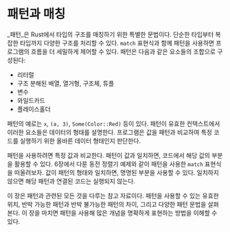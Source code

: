 # 패턴과 매칭

_패턴_은 Rust에서 타입의 구조를 매칭하기 위한 특별한 문법이다. 단순한 타입부터 복잡한 타입까지 다양한 구조를 처리할 수 있다. `match` 표현식과 함께 패턴을 사용하면 프로그램의 흐름을 더 세밀하게 제어할 수 있다. 패턴은 다음과 같은 요소들의 조합으로 구성된다:

- 리터럴
- 구조 분해된 배열, 열거형, 구조체, 튜플
- 변수
- 와일드카드
- 플레이스홀더

패턴의 예로는 `x`, `(a, 3)`, `Some(Color::Red)` 등이 있다. 패턴이 유효한 컨텍스트에서 이러한 요소들은 데이터의 형태를 설명한다. 프로그램은 값을 패턴과 비교하여 특정 코드를 실행하기 위한 올바른 데이터 형태인지 판단한다.

패턴을 사용하려면 특정 값과 비교한다. 패턴이 값과 일치하면, 코드에서 해당 값의 부분을 활용할 수 있다. 6장에서 다룬 동전 정렬기 예제와 같이 패턴을 사용한 `match` 표현식을 떠올려보자. 값이 패턴의 형태와 일치하면, 명명된 부분을 사용할 수 있다. 일치하지 않으면 해당 패턴과 연결된 코드는 실행되지 않는다.

이 장은 패턴과 관련된 모든 것을 다루는 참고 자료이다. 패턴을 사용할 수 있는 유효한 위치, 반박 가능한 패턴과 반박 불가능한 패턴의 차이, 그리고 다양한 패턴 문법을 살펴본다. 이 장을 마치면 패턴을 사용해 많은 개념을 명확하게 표현하는 방법을 이해할 수 있다.


